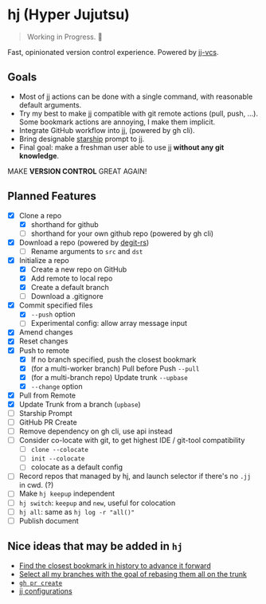 # hj (Hyper Jujutsu)

> Working in Progress. 🚧

Fast, opinionated version control experience. Powered by [jj-vcs](https://github.com/jj-vcs/jj).

## Goals

- Most of jj actions can be done with a single command, with reasonable default arguments.
- Try my best to make jj compatible with git remote actions (pull, push, ...). Some bookmark actions are annoying, I make them implicit.
- Integrate GitHub workflow into jj, (powered by gh cli).
- Bring designable [starship](https://starship.rs/) prompt to jj.
- Final goal: make a freshman user able to use jj **without any git knowledge**.

MAKE **VERSION CONTROL** GREAT AGAIN!

## Planned Features
- [x] Clone a repo
  - [x] shorthand for github
  - [ ] shorthand for your own github repo (powered by gh cli)
- [x] Download a repo (powered by [degit-rs](https://github.com/psnszsn/degit-rs))
  - [ ] Rename arguments to `src` and `dst`
- [x] Initialize a repo
  - [x] Create a new repo on GitHub
  - [x] Add remote to local repo
  - [x] Create a default branch
  - [ ] Download a .gitignore
- [x] Commit specified files
  - [x] `--push` option
  - [ ] Experimental config: allow array message input
- [x] Amend changes
- [x] Reset changes
- [x] Push to remote
  - [x] If no branch specified, push the closest bookmark
  - [x] (for a multi-worker branch) Pull before Push `--pull`
  - [x] (for a multi-branch repo) Update trunk `--upbase`
  - [x] `--change` option
- [x] Pull from Remote
- [x] Update Trunk from a branch (`upbase`)
- [ ] Starship Prompt
- [ ] GitHub PR Create
- [ ] Remove dependency on gh cli, use api instead
- [ ] Consider co-locate with git, to get highest IDE / git-tool compatibility
  - [ ] `clone --colocate`
  - [ ] `init --colocate`
  - [ ] colocate as a default config
- [ ] Record repos that managed by hj, and launch selector if there's no `.jj` in cwd. (?)
- [ ] Make `hj keepup` independent
- [ ] `hj switch`: `keepup` and `new`, useful for colocation
- [ ] `hj all`: same as `hj log -r "all()"`
- [ ] Publish document

## Nice ideas that may be added in `hj`

- [Find the closest bookmark in history to advance it forward](https://github.com/jj-vcs/jj/discussions/5568)
- [Select all my branches with the goal of rebasing them all on the trunk](https://github.com/jj-vcs/jj/discussions/4974)
- [`gh pr create`](https://github.com/jj-vcs/jj/discussions/6279)
- [jj configurations](https://github.com/jj-vcs/jj/discussions/5812)

